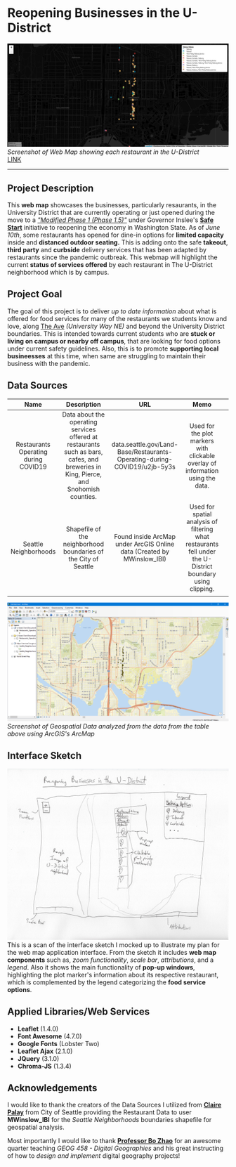 # Reopening Businesses in the U-District

![Screenshot of Web Map](img/WebMap.png)
_Screenshot of Web Map showing each restaurant in the U-District_\
[LINK](https://tomtruong062399.github.io/geog458-final-project/)

* * *

## Project Description

This **web map** showcases the businesses, particularly resaurants, in the University District that are currently operating or just opened during the move to a [_"Modified Phase 1 (Phase 1.5)"_](https://kingcounty.gov/depts/health/covid-19/safe-start.aspx) under Governor Inslee's [**Safe Start**](https://www.governor.wa.gov/sites/default/files/SafeStartWA_4May20_1pm.pdf?utm_medium=email&utm_source=govdelivery) initiative to reopening the economy in Washington State. As of _June 10th_, some restaurants has opened for dine-in options for **limited capacity** inside and **distanced outdoor seating.** This is adding onto the safe **takeout**, **third party** and **curbside** delivery services that has been adapted by restaurants since the pandemic outbreak. This webmap will highlight the current **status of services offered** by each restaurant in The U-District neighborhood which is by campus.

## Project Goal

The goal of this project is to deliver _up to date information_ about what is offered for food services for many of the restaurants we students know and love, along [The Ave](https://en.wikipedia.org/wiki/The_Ave) _(University Way NE)_ and beyond the University District boundaries. This is intended towards current students who are **stuck or living on campus or nearby off campus**, that are looking for food options under current safety guidelines. Also, this is to promote **supporting local busineesses** at this time, when same are struggling to maintain their business with the pandemic.

## Data Sources

|                 Name                 |                                                              Description                                                             |                                    URL                                    |                                                    Memo                                                    |     |
| :----------------------------------: | :----------------------------------------------------------------------------------------------------------------------------------: | :-----------------------------------------------------------------------: | :--------------------------------------------------------------------------------------------------------: | --- |
| Restaurants Operating during COVID19 | Data about the operating services offered at restaurants such as bars, cafes, and breweries in King, Pierce, and Snohomish counties. | data.seattle.gov/Land-Base/Restaurants-Operating-during-COVID19/u2jb-5y3s |               Used for the plot markers with clickable overlay of information using the data.              |     |
|         Seattle Neighborhoods        |                                    Shapefile of the neighborhood boundaries of the City of Seattle                                   |   Found inside ArcMap under ArcGIS Online data (Created by MWinslow_IBI)  | Used for spatial analysis of filtering what restaurants fell under the U-District boundary using clipping. |     |
|                                      |                                                                                                                                      |                                                                           |                                                                                                            |     |

![Screenshot of Geospatial Data](img/GeospatialData.png)
_Screenshot of Geospatial Data analyzed from the data from the table above using ArcGIS's ArcMap_

## Interface Sketch

![Scan of Interface Sketch](img/InterfaceSketch.png)
This is a scan of the interface sketch I mocked up to illustrate my plan for the web map application interface. From the sketch it includes **web map components** such as, _zoom functionality_, _scale bar_, _attributions_, and a _legend_. Also it shows the main functionality of **pop-up windows**, highlighting the plot marker's information about its respective restaurant, which is complemented by the legend categorizing the **food service options**.

## Applied Libraries/Web Services

-   **Leaflet** (1.4.0)
-   **Font Awesome** (4.7.0)
-   **Google Fonts** (Lobster Two)
-   **Leaflet Ajax** (2.1.0)
-   **JQuery** (3.1.0)
-   **Chroma-JS** (1.3.4)

## Acknowledgements

I would like to thank the creators of the Data Sources I utilized from [**Claire Palay**](https://www.linkedin.com/in/clairepalay/) from City of Seattle providing the Restaurant Data to user **MWinslow_IBI** for the _Seattle Neighborhoods_ boundaries shapefile for geospatial analysis.

Most importantly I would like to thank [**Professor Bo Zhao**](https://github.com/jakobzhao) for an awesome quarter teaching _GEOG 458 - Digital Geographies_ and his great instructing of how to _design and implement_ digital geography projects!
